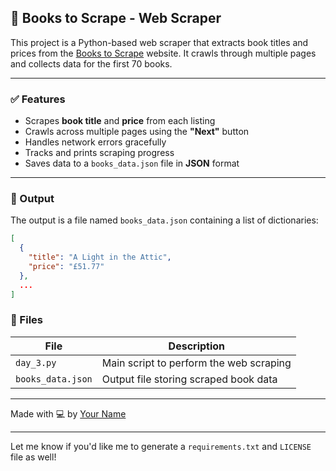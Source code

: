 ## 📘 Books to Scrape - Web Scraper

This project is a Python-based web scraper that extracts book titles and prices from the [Books to Scrape](https://books.toscrape.com/) website. It crawls through multiple pages and collects data for the first 70 books.

---

### ✅ Features

* Scrapes **book title** and **price** from each listing
* Crawls across multiple pages using the **"Next"** button
* Handles network errors gracefully
* Tracks and prints scraping progress
* Saves data to a `books_data.json` file in **JSON** format

---

### 📂 Output

The output is a file named `books_data.json` containing a list of dictionaries:

```json
[
  {
    "title": "A Light in the Attic",
    "price": "£51.77"
  },
  ...
]
```

### 📄 Files

| File              | Description                             |
| ----------------- | --------------------------------------- |
| `day_3.py`        | Main script to perform the web scraping |
| `books_data.json` | Output file storing scraped book data   |

---

Made with 💻 by [Your Name](https://github.com/yourusername)

---

Let me know if you'd like me to generate a `requirements.txt` and `LICENSE` file as well!
